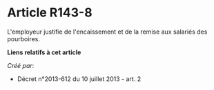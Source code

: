 # Article R143-8

L'employeur justifie de l'encaissement et de la remise aux salariés des pourboires.

**Liens relatifs à cet article**

_Créé par_:

  - Décret n°2013-612 du 10 juillet 2013 - art. 2
